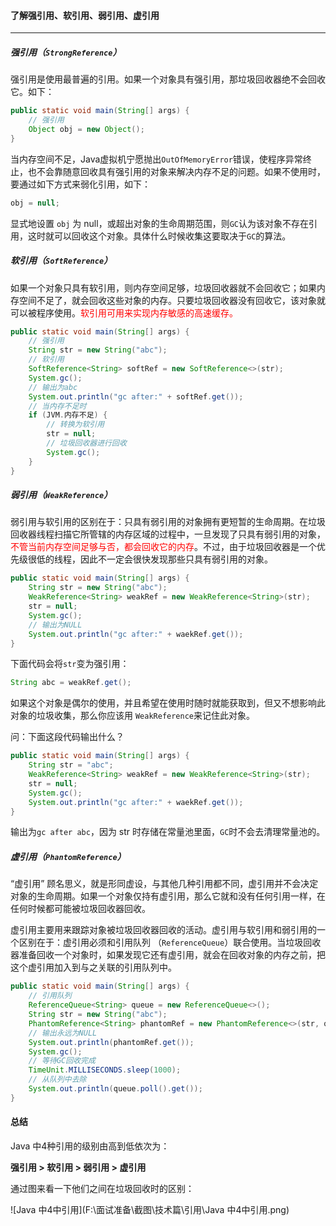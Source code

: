 #### 了解强引用、软引用、弱引用、虚引用

***

##### 强引用（`StrongReference`）

强引用是使用最普遍的引用。如果一个对象具有强引用，那垃圾回收器绝不会回收它。如下：

```java
public static void main(String[] args) {
    // 强引用
    Object obj = new Object();
}
```

当内存空间不足，Java虚拟机宁愿抛出`OutOfMemoryError`错误，使程序异常终止，也不会靠随意回收具有强引用的对象来解决内存不足的问题。如果不使用时，要通过如下方式来弱化引用，如下：

```java
obj = null;
```

显式地设置 `obj` 为 null，或超出对象的生命周期范围，则`GC`认为该对象不存在引用，这时就可以回收这个对象。具体什么时候收集这要取决于`GC`的算法。

##### 软引用（`SoftReference`）

如果一个对象只具有软引用，则内存空间足够，垃圾回收器就不会回收它；如果内存空间不足了，就会回收这些对象的内存。只要垃圾回收器没有回收它，该对象就可以被程序使用。<font color='#ff0000'>软引用可用来实现内存敏感的高速缓存。 </font>

```java
public static void main(String[] args) {
    // 强引用
    String str = new String("abc");
    // 软引用
    SoftReference<String> softRef = new SoftReference<>(str);
    System.gc();
    // 输出为abc
    System.out.println("gc after:" + softRef.get());
    // 当内存不足时
    if (JVM.内存不足) {
        // 转换为软引用
        str = null;
        // 垃圾回收器进行回收
        System.gc();
    }
}
```



##### 弱引用（`WeakReference`）

弱引用与软引用的区别在于：只具有弱引用的对象拥有更短暂的生命周期。在垃圾回收器线程扫描它所管辖的内存区域的过程中，一旦发现了只具有弱引用的对象，<font color='#ff0000'>不管当前内存空间足够与否，都会回收它的内存</font>。不过，由于垃圾回收器是一个优先级很低的线程，因此不一定会很快发现那些只具有弱引用的对象。

```java
public static void main(String[] args) {
    String str = new String("abc");
    WeakReference<String> weakRef = new WeakReference<String>(str);
    str = null;
    System.gc();
    // 输出为NULL
    System.out.println("gc after:" + waekRef.get());
}
```

下面代码会将`str`变为强引用：

```java
String abc = weakRef.get();
```

如果这个对象是偶尔的使用，并且希望在使用时随时就能获取到，但又不想影响此对象的垃圾收集，那么你应该用 `WeakReference`来记住此对象。

问：下面这段代码输出什么？

```java
public static void main(String[] args) {
    String str = "abc";
    WeakReference<String> weakRef = new WeakReference<String>(str);
    str = null;
    System.gc();
    System.out.println("gc after:" + waekRef.get());
}
```

输出为`gc after abc`，因为 str 时存储在常量池里面，`GC`时不会去清理常量池的。

##### 虚引用（`PhantomReference`）

“虚引用” 顾名思义，就是形同虚设，与其他几种引用都不同，虚引用并不会决定对象的生命周期。如果一个对象仅持有虚引用，那么它就和没有任何引用一样，在任何时候都可能被垃圾回收器回收。

虚引用主要用来跟踪对象被垃圾回收器回收的活动。虚引用与软引用和弱引用的一个区别在于：虚引用必须和引用队列 （`ReferenceQueue`）联合使用。当垃圾回收器准备回收一个对象时，如果发现它还有虚引用，就会在回收对象的内存之前，把这个虚引用加入到与之关联的引用队列中。

```java
public static void main(String[] args) {
    // 引用队列
    ReferenceQueue<String> queue = new ReferenceQueue<>();
    String str = new String("abc");
    PhantomReference<String> phantomRef = new PhantomReference<>(str, queue);
    // 输出永远为NULL
    System.out.println(phantomRef.get());
    System.gc();
    // 等待GC回收完成
    TimeUnit.MILLISECONDS.sleep(1000);
    // 从队列中去除
    System.out.println(queue.poll().get());
}
```

#### 总结

 Java 中4种引用的级别由高到低依次为：

**强引用  >  软引用  >  弱引用  >  虚引用**

通过图来看一下他们之间在垃圾回收时的区别：

![Java 中4中引用](F:\面试准备\截图\技术篇\引用\Java 中4中引用.png)